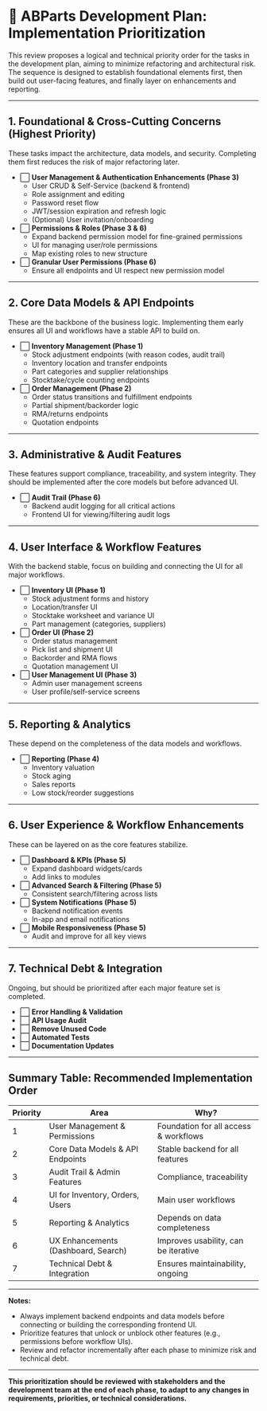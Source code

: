 # 🚦 ABParts Development Plan: Implementation Prioritization

This review proposes a logical and technical priority order for the tasks in the development plan, aiming to minimize refactoring and architectural risk. The sequence is designed to establish foundational elements first, then build out user-facing features, and finally layer on enhancements and reporting.

---

## **1. Foundational & Cross-Cutting Concerns (Highest Priority)**

These tasks impact the architecture, data models, and security. Completing them first reduces the risk of major refactoring later.

- ⬜️ **User Management & Authentication Enhancements (Phase 3)**
  - User CRUD & Self-Service (backend & frontend)
  - Role assignment and editing
  - Password reset flow
  - JWT/session expiration and refresh logic
  - (Optional) User invitation/onboarding
- ⬜️ **Permissions & Roles (Phase 3 & 6)**
  - Expand backend permission model for fine-grained permissions
  - UI for managing user/role permissions
  - Map existing roles to new structure
- ⬜️ **Granular User Permissions (Phase 6)**
  - Ensure all endpoints and UI respect new permission model

---

## **2. Core Data Models & API Endpoints**

These are the backbone of the business logic. Implementing them early ensures all UI and workflows have a stable API to build on.

- ⬜️ **Inventory Management (Phase 1)**
  - Stock adjustment endpoints (with reason codes, audit trail)
  - Inventory location and transfer endpoints
  - Part categories and supplier relationships
  - Stocktake/cycle counting endpoints
- ⬜️ **Order Management (Phase 2)**
  - Order status transitions and fulfillment endpoints
  - Partial shipment/backorder logic
  - RMA/returns endpoints
  - Quotation endpoints

---

## **3. Administrative & Audit Features**

These features support compliance, traceability, and system integrity. They should be implemented after the core models but before advanced UI.

- ⬜️ **Audit Trail (Phase 6)**
  - Backend audit logging for all critical actions
  - Frontend UI for viewing/filtering audit logs

---

## **4. User Interface & Workflow Features**

With the backend stable, focus on building and connecting the UI for all major workflows.

- ⬜️ **Inventory UI (Phase 1)**
  - Stock adjustment forms and history
  - Location/transfer UI
  - Stocktake worksheet and variance UI
  - Part management (categories, suppliers)
- ⬜️ **Order UI (Phase 2)**
  - Order status management
  - Pick list and shipment UI
  - Backorder and RMA flows
  - Quotation management UI
- ⬜️ **User Management UI (Phase 3)**
  - Admin user management screens
  - User profile/self-service screens

---

## **5. Reporting & Analytics**

These depend on the completeness of the data models and workflows.

- ⬜️ **Reporting (Phase 4)**
  - Inventory valuation
  - Stock aging
  - Sales reports
  - Low stock/reorder suggestions

---

## **6. User Experience & Workflow Enhancements**

These can be layered on as the core features stabilize.

- ⬜️ **Dashboard & KPIs (Phase 5)**
  - Expand dashboard widgets/cards
  - Add links to modules
- ⬜️ **Advanced Search & Filtering (Phase 5)**
  - Consistent search/filtering across lists
- ⬜️ **System Notifications (Phase 5)**
  - Backend notification events
  - In-app and email notifications
- ⬜️ **Mobile Responsiveness (Phase 5)**
  - Audit and improve for all key views

---

## **7. Technical Debt & Integration**

Ongoing, but should be prioritized after each major feature set is completed.

- ⬜️ **Error Handling & Validation**
- ⬜️ **API Usage Audit**
- ⬜️ **Remove Unused Code**
- ⬜️ **Automated Tests**
- ⬜️ **Documentation Updates**

---

## **Summary Table: Recommended Implementation Order**

| Priority | Area                                  | Why?                                      |
|----------|---------------------------------------|--------------------------------------------|
| 1        | User Management & Permissions         | Foundation for all access & workflows      |
| 2        | Core Data Models & API Endpoints      | Stable backend for all features            |
| 3        | Audit Trail & Admin Features          | Compliance, traceability                   |
| 4        | UI for Inventory, Orders, Users       | Main user workflows                        |
| 5        | Reporting & Analytics                 | Depends on data completeness               |
| 6        | UX Enhancements (Dashboard, Search)   | Improves usability, can be iterative       |
| 7        | Technical Debt & Integration          | Ensures maintainability, ongoing           |

---

**Notes:**
- Always implement backend endpoints and data models before connecting or building the corresponding frontend UI.
- Prioritize features that unlock or unblock other features (e.g., permissions before workflow UIs).
- Review and refactor incrementally after each phase to minimize risk and technical debt.

---
**This prioritization should be reviewed with stakeholders and the development team at the end of each phase, to adapt to any changes in requirements, priorities, or technical considerations.**